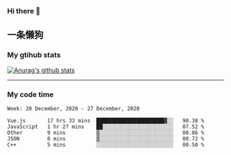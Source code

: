 ### Hi there 👋

## 一条懒狗
<!--
**kiss-me-quickly/kiss-me-quickly** is a ✨ _special_ ✨ repository because its `README.md` (this file) appears on your GitHub profile.

Here are some ideas to get you started:

- 🔭 I’m currently working on ...
- 🌱 I’m currently learning ...
- 👯 I’m looking to collaborate on ...
- 🤔 I’m looking for help with ...
- 💬 Ask me about ...
- 📫 How to reach me: ...
- 😄 Pronouns: ...
- ⚡ Fun fact: ...
-->


### My gtihub stats

[![Anurag's github stats](https://github-readme-stats.vercel.app/api?username=kiss-me-quickly)](https://github.com/anuraghazra/github-readme-stats)

***

### My code time

<!--START_SECTION:waka-->
```text
Week: 20 December, 2020 - 27 December, 2020

Vue.js       17 hrs 33 mins  ██████████████████████▓░░   90.38 % 
JavaScript   1 hr 27 mins    ██░░░░░░░░░░░░░░░░░░░░░░░   07.52 % 
Other        9 mins          ▒░░░░░░░░░░░░░░░░░░░░░░░░   00.86 % 
JSON         8 mins          ▒░░░░░░░░░░░░░░░░░░░░░░░░   00.72 % 
C++          5 mins          ░░░░░░░░░░░░░░░░░░░░░░░░░   00.50 % 
```
<!--END_SECTION:waka-->
